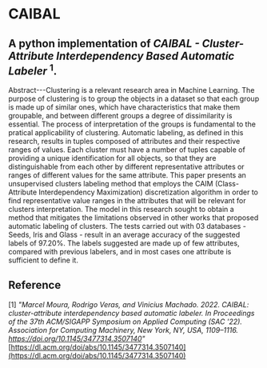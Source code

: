 CAIBAL
=====
## A python implementation of *CAIBAL - Cluster-Attribute Interdependency Based Automatic Labeler* <sup>1</sup>. 

Abstract---Clustering is a relevant research area in Machine Learning. The purpose of clustering is to group the objects in a dataset so that each group is made up of similar ones, which have characteristics that make them groupable, and between different groups a degree of dissimilarity is essential. The process of interpretation of the groups is fundamental to the pratical applicability of clustering. Automatic labeling, as defined in this research, results in tuples composed of attributes and their respective ranges of values. Each cluster must have a number of tuples capable of providing a unique identification for all objects, so that they are distinguishable from each other by different representative attributes or ranges of different values for the same attribute. This paper presents an unsupervised clusters labeling method that employs the CAIM (Class-Attribute Interdependency Maximization) discretization algorithm in order to find representative value ranges in the attributes that will be relevant for clusters interpretation. The model in this research sought to obtain a method that mitigates the limitations observed in other works that proposed automatic labeling of clusters. The tests carried out with 03 databases - Seeds, Iris and Glass - result in an average accuracy of the suggested labels of 97.20%. The labels suggested are made up of few attributes, compared with previous labelers, and in most cases one attribute is sufficient to define it.

Reference
-----
[1] *"Marcel Moura, Rodrigo Veras, and Vinicius Machado. 2022. CAIBAL: cluster-attribute interdependency based automatic labeler. In Proceedings of the 37th ACM/SIGAPP Symposium on Applied Computing (SAC '22). Association for Computing Machinery, New York, NY, USA, 1109–1116. https://doi.org/10.1145/3477314.3507140"*
[https://dl.acm.org/doi/abs/10.1145/3477314.3507140](https://dl.acm.org/doi/abs/10.1145/3477314.3507140)
